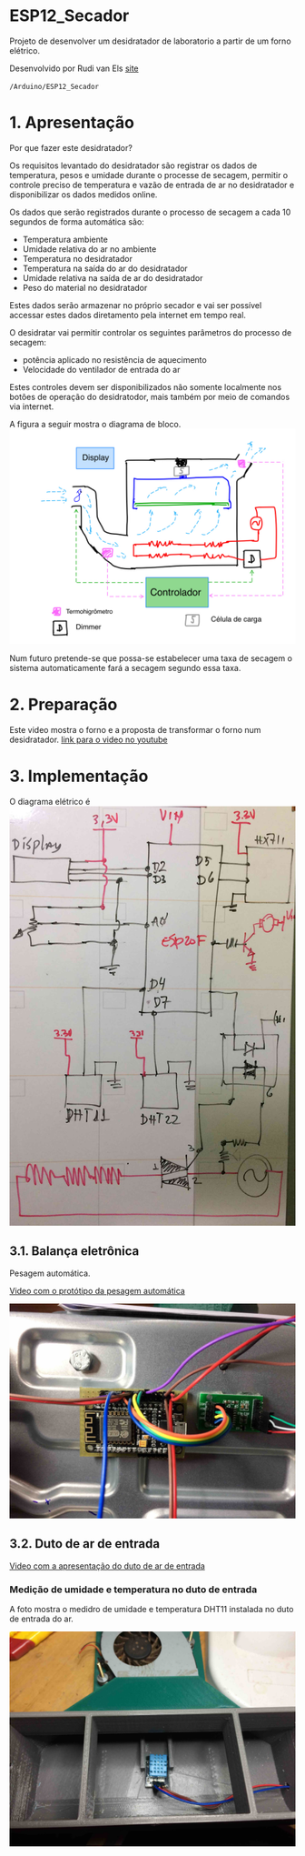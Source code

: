 # ESP12_Secador
Projeto de desenvolver um desidratador de laboratorio a partir de um forno elétrico.

Desenvolvido por Rudi van Els [site](http://fga.unb.br/rudi.van) 
 
`/Arduino/ESP12_Secador`


# 1. Apresentação 

Por que fazer este desidratador?

Os requisitos levantado do desidratador são registrar os dados de temperatura, pesos e umidade durante o processe de secagem, permitir o controle preciso de temperatura e vazão de entrada de ar no desidratador e disponibilizar os dados medidos online.

Os dados que serão registrados durante o processo de secagem a cada 10 segundos de forma automática são:

- Temperatura ambiente 
- Umidade relativa do ar no ambiente
- Temperatura no desidratador
- Temperatura na saída do ar do desidratador
- Umidade relativa na saída de ar do desidratador
- Peso do material no desidratador

Estes dados serão armazenar no próprio secador e vai ser possível accessar estes dados diretamento pela internet em tempo real.

O desidratar vai permitir controlar os seguintes parâmetros do processo de secagem:

- potência aplicado no resistência de aquecimento
- Velocidade do ventilador de entrada do ar

Estes controles devem ser disponibilizados não somente localmente nos botões de operação do desidratodor, mais também por meio de  comandos via internet.

A figura a seguir mostra o diagrama de bloco. 
![](figuras/Diagrama_de_blocos.jpg)

Num futuro pretende-se que possa-se estabelecer uma taxa de secagem o sistema automaticamente fará a secagem segundo essa taxa.

# 2. Preparação

Este video mostra o forno e a proposta de transformar o forno num desidratador. [link para o video no youtube](https://www.youtube.com/watch?v=agu5u9XPCK0)




# 3. Implementação

O diagrama elétrico é 
![](figuras/Diagrama_eletrico.jpg)

## 3.1. Balança eletrônica
Pesagem automática. 

[Video com o protótipo da pesagem automática](https://www.youtube.com/watch?v=mP0JLjlJqJM)

![](fotos/esp-hx11.jpg)


## 3.2. Duto de ar de entrada

[Video com a apresentação do duto de ar de entrada ](https://www.youtube.com/watch?v=D7OGNmsQnvQ)

### Medição de umidade e temperatura no duto de entrada

A foto mostra o medidro de umidade e temperatura DHT11 instalada no duto de entrada do ar.

![](fotos/duto-com-dht11.jpg) 







